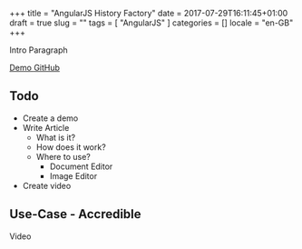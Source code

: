 +++
title = "AngularJS History Factory"
date = 2017-07-29T16:11:45+01:00
draft = true
slug = ""
tags = [ "AngularJS" ]
categories = []
locale = "en-GB"
+++

Intro Paragraph

<!--more-->

<p class="text-center">
  <a class="button" href="/demo/angularjs-history-factory/" target="_blank">
    <i class="fa fa-code" aria-hidden="true"></i>
    Demo
  </a>
  <a class="button" href="https://github.com/oodavid/oodavid.com/tree/master/static/demo/angularjs-history-factory/" target="_blank">
    <i class="fa fa-github" aria-hidden="true"></i>
    GitHub
  </a>
</p>

## Todo

* Create a demo
* Write Article
    * What is it?
    * How does it work?
    * Where to use?
        * Document Editor
        * Image Editor
* Create video

## Use-Case - Accredible

Video
